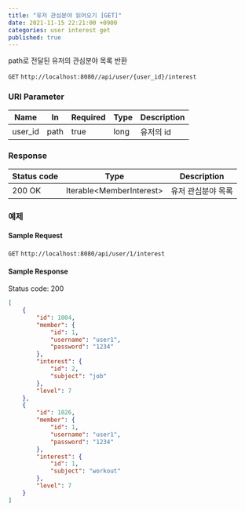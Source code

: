```yaml
---
title: "유저 관심분야 읽어오기 [GET]"
date: 2021-11-15 22:21:00 +0900
categories: user interest get
published: true
---
```


path로 전달된 유저의 관심분야 목록 반환

`GET` `http://localhost:8080//api/user/{user_id}/interest`

### URI Parameter

| Name    | In   | Required | Type | Description |
| ------- | ---- | -------- | ---- | ----------- |
| user_id | path | true     | long | 유저의 id   |

### Response

| Status code | Type                      | Description        |
| ----------- | ------------------------- | ------------------ |
| 200 OK      | Iterable\<MemberInterest> | 유저 관심분야 목록 |



### 예제

#### Sample Request

`GET` `http://localhost:8080/api/user/1/interest`

#### Sample Response

Status code: 200

```json
[
    {
        "id": 1004,
        "member": {
            "id": 1,
            "username": "user1",
            "password": "1234"
        },
        "interest": {
            "id": 2,
            "subject": "job"
        },
        "level": 7
    },
    {
        "id": 1026,
        "member": {
            "id": 1,
            "username": "user1",
            "password": "1234"
        },
        "interest": {
            "id": 1,
            "subject": "workout"
        },
        "level": 7
    }
]
```

